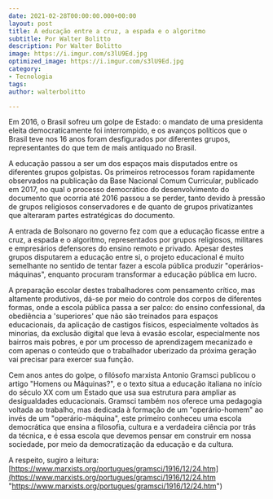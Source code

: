 ```yaml
---
date: 2021-02-28T00:00:00.000+00:00
layout: post
title: A educação entre a cruz, a espada e o algoritmo
subtitle: Por Walter Bolitto
description: Por Walter Bolitto
image: https://i.imgur.com/s3lU9Ed.jpg
optimized_image: https://i.imgur.com/s3lU9Ed.jpg
category:
- Tecnologia
tags: 
author: walterbolitto

---
```

Em 2016, o Brasil sofreu um golpe de Estado: o mandato de uma presidenta eleita democraticamente foi interrompido, e os avanços políticos que o Brasil teve nos 16 anos foram desfigurados por diferentes grupos, representantes do que tem de mais antiquado no Brasil.

A educação passou a ser um dos espaços mais disputados entre os diferentes grupos golpistas. Os primeiros retrocessos foram rapidamente observados na publicação da Base Nacional Comum Curricular, publicado em 2017, no qual o processo democrático do desenvolvimento do documento que ocorria até 2016 passou a se perder, tanto devido à pressão de grupos religiosos conservadores e de quanto de grupos privatizantes que alteraram partes estratégicas do documento.

A entrada de Bolsonaro no governo fez com que a educação ficasse entre a cruz, a espada e o algoritmo, representados por grupos religiosos, militares e empresários defensores do ensino remoto e privado. Apesar destes grupos disputarem a educação entre si, o projeto educacional é muito semelhante no sentido de tentar fazer a escola pública produzir "operários-máquinas", enquanto procuram transformar a educação pública em lucro.

A preparação escolar destes trabalhadores com pensamento crítico, mas altamente produtivos, dá-se por meio do controle dos corpos de diferentes formas, onde a escola pública passa a ser palco: do ensino confessional, da obediência a 'superiores' que não são treinados para espaços educacionais, da aplicação de castigos físicos, especialmente voltados às minorias, da exclusão digital que leva à evasão escolar, especialmente nos bairros mais pobres, e por um processo de aprendizagem mecanizado e com apenas o conteúdo que o trabalhador uberizado da próxima geração vai precisar para exercer sua função.

Cem anos antes do golpe, o filósofo marxista Antonio Gramsci publicou o artigo "Homens ou Máquinas?", e o texto situa a educação italiana no início do século XX com um Estado que usa sua estrutura para ampliar as desigualdades educacionais. Gramsci também nos oferece uma pedagogia voltada ao trabalho, mas dedicada à formação de um "operário-homem" ao invés de um "operário-máquina", este primeiro conheceu uma escola democrática que ensina a filosofia, cultura e a verdadeira ciência por trás da técnica, e é essa escola que devemos pensar em construir em nossa sociedade, por meio da democratização da educação e da cultura.

  
 A respeito, sugiro a leitura:  
 [https://www.marxists.org/portugues/gramsci/1916/12/24.htm](https://www.marxists.org/portugues/gramsci/1916/12/24.htm "https://www.marxists.org/portugues/gramsci/1916/12/24.htm")